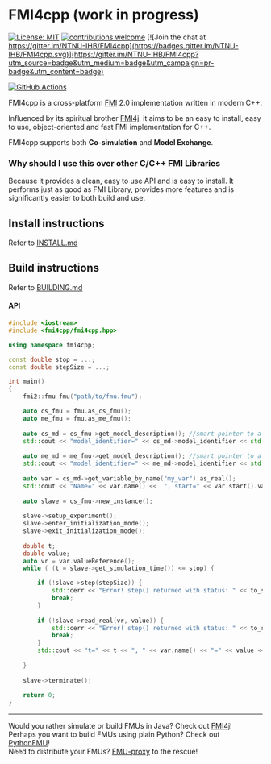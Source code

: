 # FMI4cpp (work in progress)

[![License: MIT](https://img.shields.io/badge/License-MIT-yellow.svg)](https://opensource.org/licenses/MIT)
[![contributions welcome](https://img.shields.io/badge/contributions-welcome-brightgreen.svg?style=flat)](https://github.com/NTNU-IHB/FMU-proxy/issues)
[![Join the chat at https://gitter.im/NTNU-IHB/FMI4cpp](https://badges.gitter.im/NTNU-IHB/FMI4cpp.svg)](https://gitter.im/NTNU-IHB/FMI4cpp?utm_source=badge&utm_medium=badge&utm_campaign=pr-badge&utm_content=badge)

[![GitHub Actions](https://github.com/NTNU-IHB/FMI4cpp/workflows/Conan/badge.svg)](https://github.com/NTNU-IHB/FMI4cpp/actions)

FMI4cpp is a cross-platform [FMI](https://fmi-standard.org/) 2.0 implementation written in modern C++.

Influenced by its spiritual brother [FMI4j](https://github.com/NTNU-IHB/FMI4j), it aims to be
an easy to install, easy to use, object-oriented and fast FMI implementation for C++.    

FMI4cpp supports both **Co-simulation** and **Model Exchange**. <br/>

### Why should I use this over other C/C++ FMI Libraries

Because it provides a clean, easy to use API and is easy to install.
It performs just as good as FMI Library, provides more features and is significantly easier to both build and use.


## Install instructions

Refer to [INSTALL.md](INSTALL.md)

## Build instructions

Refer to [BUILDING.md](BUILDING.md)

#### API

```cpp
#include <iostream> 
#include <fmi4cpp/fmi4cpp.hpp>

using namespace fmi4cpp;

const double stop = ...;
const double stepSize = ...;

int main() 
{
    fmi2::fmu fmu("path/to/fmu.fmu");

    auto cs_fmu = fmu.as_cs_fmu();
    auto me_fmu = fmu.as_me_fmu();
    
    auto cs_md = cs_fmu->get_model_description(); //smart pointer to a cs_model_description instance
    std::cout << "model_identifier=" << cs_md->model_identifier << std::endl;
    
    auto me_md = me_fmu->get_model_description(); //smart pointer to a me_model_description instance
    std::cout << "model_identifier=" << me_md->model_identifier << std::endl;
    
    auto var = cs_md->get_variable_by_name("my_var").as_real();
    std::cout << "Name=" << var.name() <<  ", start=" << var.start().value_or(0) << std::endl;
              
    auto slave = cs_fmu->new_instance();
    
    slave->setup_experiment();
    slave->enter_initialization_mode();
    slave->exit_initialization_mode();
    
    double t;
    double value;
    auto vr = var.valueReference();
    while ( (t = slave->get_simulation_time()) <= stop) {

        if (!slave->step(stepSize)) {
            std::cerr << "Error! step() returned with status: " << to_string(slave->last_status()) << std::endl;
            break;
        }
        
        if (!slave->read_real(vr, value)) {
            std::cerr << "Error! step() returned with status: " << to_string(slave->last_status()) << std::endl;
            break;
        }
        std::cout << "t=" << t << ", " << var.name() << "=" << value << std::endl;
     
    }
    
    slave->terminate();
    
    return 0;
}
```

*** 

Would you rather simulate or build FMUs in Java? Check out [FMI4j](https://github.com/NTNU-IHB/FMI4j)! <br>
Perhaps you want to build FMUs using plain Python? Check out [PythonFMU](https://github.com/NTNU-IHB/PythonFMU)! <br>
Need to distribute your FMUs? [FMU-proxy](https://github.com/NTNU-IHB/FMU-proxy) to the rescue! 

